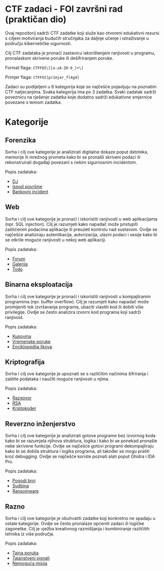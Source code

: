 # CTF zadaci - FOI završni rad (praktičan dio)
Ovaj repozitorij sadrži CTF zadatke koji služe kao otvoreni edukativni resursi s ciljem motiviranja budućih stručnjaka za daljnje učenje i istraživanje u području kibernetičke sigurnosti.

Cilj CTF zadataka je pronaći zastavicu iskorištenjem ranjivosti u programu, pronalaskom skrivene poruke ili dešifriranjem poruke.

Format flaga: ```CTFFOI\[[a-zA-Z0-9_]+\]```

Primjer flaga: ```CTFFOI[pr1mjer_fl4g4]```

Zadaci su podijeljeni u 6 kategorija koje se najčešće pojavljuju na poznatim CTF natjecanjima.
Svaka kategorija ima po 3 zadatka.
Svaki zadatak sadrži poveznicu na rješenje zadatka koje dodatno sadrži edukativne smjernice povezane s temom zadatka.

# Kategorije

## Forenzika
Svrha i cilj ove kategorije je analizirati digitalne dokaze poput datoteka, memorije ili mrežnog prometa kako bi se pronašli skriveni podaci ili rekonstruirali događaji povezani s nekim sigurnosnim incidentom.

Popis zadataka:
- [DJ](https://github.com/fnovak22/ctf-zavrsni/tree/main/Zadaci/Forenzika/DJ)
- [Ispod površine](https://github.com/fnovak22/ctf-zavrsni/tree/main/Zadaci/Forenzika/Ispod%20povrsine)
- [Bankovni incident](https://github.com/fnovak22/ctf-zavrsni/tree/main/Zadaci/Forenzika/Bankovni%20incident)

## Web
Svrha i cilj ove kategorije je pronaći i iskoristiti ranjivosti u web aplikacijama (npr. SQL injection). Cilj je razumjeti kako napadač može pristupiti zaštićenim podacima aplikacije ili preuzeti kontrolu nad sustavom. Ovdje se najčešće analiziraju autentikacija, autorizacija, ulazni podaci i sesije kako bi se otkrile moguće ranjivosti u nekoj web aplikaciji.

Popis zadataka:
- [Forum](https://github.com/fnovak22/ctf-zavrsni/tree/main/Zadaci/Web/Forum)
- [Galerija](https://github.com/fnovak22/ctf-zavrsni/tree/main/Zadaci/Web/Galerija)
- [Todo](https://github.com/fnovak22/ctf-zavrsni/tree/main/Zadaci/Web/Todo)

## Binarna eksploatacija
Svrha i cilj ove kategorije je pronaći i iskoristiti ranjivosti u kompajliranim programima (npr. buffer overflow). Cilj je razumjeti kako napadač može promijeniti tok izvršavanja programa, ubaciti vlastiti kod ili dobiti više privilegije. Ovdje se često analizira izvorni kod programa koji sadrži ranjivost.

Popis zadataka:
- [Kupovina](https://github.com/fnovak22/ctf-zavrsni/tree/main/Zadaci/Binarna%20eksploatacija/Kupovina)
- [Vremenske poruke](https://github.com/fnovak22/ctf-zavrsni/tree/main/Zadaci/Binarna%20eksploatacija/Vremenske%20poruke)
- [Enciklopedija likova](https://github.com/fnovak22/ctf-zavrsni/tree/main/Zadaci/Binarna%20eksploatacija/Enciklopedija%20likova)

## Kriptografija
Svrha i cilj ove kategorije je upoznati se s različitim načinima šifriranja i zaštite podataka i naučiti moguće ranjivosti u njima.

Popis zadataka:
- [Razgovor](https://github.com/fnovak22/ctf-zavrsni/tree/main/Zadaci/Kriptografija/Razgovor)
- [RSA](https://github.com/fnovak22/ctf-zavrsni/tree/main/Zadaci/Kriptografija/RSA)
- [Kriptokoder](https://github.com/fnovak22/ctf-zavrsni/tree/main/Zadaci/Kriptografija/Kriptokoder)

## Reverzno inženjerstvo
Svrha i cilj ove kategorije je analizirati gotove programe bez izvornog koda kako bi se razumjela njihova struktura, logika i kako bi se ponekad pronašle neke skrivene funkcije. Ovdje se najčešće gotovi programi dekompajliraju kako bi se dobila struktura i logika programa, ali također se mogu pratiti kroz debugging. Ovdje se najčešće koriste poznati alati poput Ghidra i IDA Pro.

Popis zadataka:
- [Pogodi broj](https://github.com/fnovak22/ctf-zavrsni/tree/main/Zadaci/Reverzno%20in%C5%BEenjerstvo/Pogodi%20broj)
- [Sudbina](https://github.com/fnovak22/ctf-zavrsni/tree/main/Zadaci/Reverzno%20in%C5%BEenjerstvo/Sudbina)
- [Ransomware](https://github.com/fnovak22/ctf-zavrsni/tree/main/Zadaci/Reverzno%20in%C5%BEenjerstvo/Ransomware)

## Razno
Svrha i cilj ove kategorije je obuhvatiti zadatke koji konkretno ne spadaju u ostale kategorije. Ovdje se često pronalaze općeniti zadaci ili logičke zagonetke. Cilj je vježba kreativnog razmišljanja i kombiniranje različitih tehnika iz više područja.

Popis zadataka:
- [Tajna poruka](https://github.com/fnovak22/ctf-zavrsni/tree/main/Zadaci/Misc/Tajna%20poruka)
- [Tajanstveni signali](https://github.com/fnovak22/ctf-zavrsni/tree/main/Zadaci/Misc/Tajanstveni%20signali)
- [Nemoguća misija](https://github.com/fnovak22/ctf-zavrsni/tree/main/Zadaci/Misc/Nemoguca%20misija)




